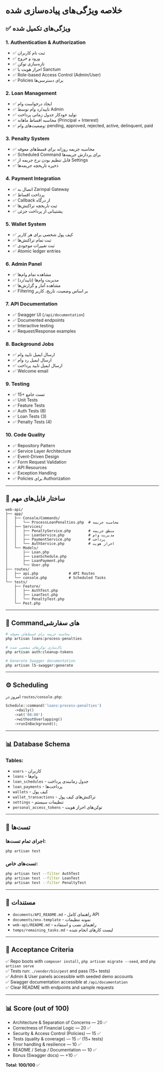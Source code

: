 # خلاصه ویژگی‌های پیاده‌سازی شده

## ✅ ویژگی‌های تکمیل شده

### 1. Authentication & Authorization
- ✅ ثبت نام کاربران
- ✅ ورود و خروج
- ✅ تازه‌سازی توکن
- ✅ احراز هویت با Sanctum
- ✅ Role-based Access Control (Admin/User)
- ✅ Policies برای دسترسی‌ها

### 2. Loan Management
- ✅ ایجاد درخواست وام
- ✅ تایید/رد وام توسط Admin
- ✅ تولید خودکار جدول زمانی پرداخت
- ✅ محاسبه اقساط ماهانه (Principal + Interest)
- ✅ وضعیت‌های وام: pending, approved, rejected, active, delinquent, paid

### 3. Penalty System
- ✅ محاسبه جریمه روزانه برای قسط‌های معوقه
- ✅ Scheduled Command برای پردازش جریمه‌ها
- ✅ قابل تنظیم بودن نرخ جریمه از Settings
- ✅ ذخیره تاریخچه جریمه‌ها

### 4. Payment Integration
- ✅ اتصال به Zarinpal Gateway
- ✅ پرداخت اقساط
- ✅ Callback از درگاه
- ✅ ثبت تاریخچه تراکنش‌ها
- ✅ پشتیبانی از پرداخت جزئی

### 5. Wallet System
- ✅ کیف پول شخصی برای هر کاربر
- ✅ ثبت تمام تراکنش‌ها
- ✅ ثبت تغییرات موجودی
- ✅ Atomic ledger entries

### 6. Admin Panel
- ✅ مشاهده تمام وام‌ها
- ✅ مدیریت وام‌ها (تایید/رد)
- ✅ مشاهده آمار و گزارش‌ها
- ✅ Filtering بر اساس وضعیت، تاریخ، کاربر

### 7. API Documentation
- ✅ Swagger UI (`/api/documentation`)
- ✅ Documented endpoints
- ✅ Interactive testing
- ✅ Request/Response examples

### 8. Background Jobs
- ✅ ارسال ایمیل تایید وام
- ✅ ارسال ایمیل رد وام
- ✅ ارسال ایمیل تایید پرداخت
- ✅ Welcome email

### 9. Testing
- ✅ 15+ تست جامع
- ✅ Unit Tests
- ✅ Feature Tests
- ✅ Auth Tests (8)
- ✅ Loan Tests (3)
- ✅ Penalty Tests (4)

### 10. Code Quality
- ✅ Repository Pattern
- ✅ Service Layer Architecture
- ✅ Event-Driven Design
- ✅ Form Request Validation
- ✅ API Resources
- ✅ Exception Handling
- ✅ Policies برای Authorization

---

## 📁 ساختار فایل‌های مهم

```
web-api/
├── app/
│   ├── Console/Commands/
│   │   └── ProcessLoanPenalties.php  # محاسبه جریمه
│   ├── Services/
│   │   ├── PenaltyService.php        # منطق جریمه
│   │   ├── LoanService.php           # مدیریت وام
│   │   ├── PaymentService.php        # پرداخت
│   │   └── AuthService.php           # احراز هویت
│   └── Models/
│       ├── Loan.php
│       ├── LoanSchedule.php
│       ├── LoanPayment.php
│       └── User.php
├── routes/
│   ├── api.php              # API Routes
│   └── console.php          # Scheduled Tasks
└── tests/
    ├── Feature/
    │   ├── AuthTest.php
    │   ├── LoanTest.php
    │   └── PenaltyTest.php
    └── Pest.php
```

---

## 🔧 Command‌های سفارشی

```bash
# محاسبه جریمه برای قسط‌های معوقه
php artisan loans:process-penalties

# پاک‌سازی توکن‌های منقضی شده
php artisan auth:cleanup-tokens

# Generate Swagger documentation
php artisan l5-swagger:generate
```

---

## ⚙️ Scheduling

امروز در `routes/console.php`:
```php
Schedule::command('loans:process-penalties')
    ->daily()
    ->at('00:00')
    ->withoutOverlapping()
    ->runInBackground();
```

---

## 📊 Database Schema

### Tables:
- `users` - کاربران
- `loans` - وام‌ها
- `loan_schedules` - جدول زمانبندی پرداخت
- `loan_payments` - پرداخت‌ها
- `wallets` - کیف پول
- `wallet_transactions` - تراکنش‌های کیف پول
- `settings` - تنظیمات سیستم
- `personal_access_tokens` - توکن‌های احراز هویت

---

## 🧪 تست‌ها

### اجرای تمام تست‌ها:
```bash
php artisan test
```

### تست‌های خاص:
```bash
php artisan test --filter AuthTest
php artisan test --filter LoanTest
php artisan test --filter PenaltyTest
```

---

## 📝 مستندات

- `documents/API_README.md` - راهنمای کامل API
- `documents/env.template` - نمونه تنظیمات
- `web-api/README.md` - راهنمای نصب و استفاده
- `temps/remaining_tasks.md` - لیست کارهای انجام شده

---

## 🎯 Acceptance Criteria

✅ Repo boots with `composer install`, `php artisan migrate --seed`, and `php artisan serve`  
✅ Tests run: `./vendor/bin/pest` and pass (15+ tests)  
✅ Admin & User panels accessible with seeded demo accounts  
✅ Swagger documentation accessible at `/api/documentation`  
✅ Clear README with endpoints and sample requests  

---

## 📊 Score (out of 100)

- Architecture & Separation of Concerns — 20 ✅
- Correctness of Financial Logic — 20 ✅
- Security & Access Control (Policies) — 15 ✅
- Tests (quality & coverage) — 15 ✅ (15+ tests)
- Error handling & resilience — 10 ✅
- README / Setup / Documentation — 10 ✅
- Bonus (Swagger docs) — +10 ✅

**Total: 100/100** ✅

